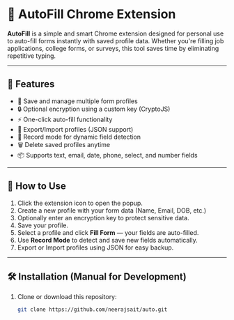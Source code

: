 # 🧠 AutoFill Chrome Extension

**AutoFill** is a simple and smart Chrome extension designed for personal use to auto-fill forms instantly with saved profile data. Whether you're filling job applications, college forms, or surveys, this tool saves time by eliminating repetitive typing.

---

## 🌟 Features

- 🔹 Save and manage multiple form profiles
- 🔒 Optional encryption using a custom key (CryptoJS)
- ⚡ One-click auto-fill functionality
- 🔄 Export/Import profiles (JSON support)
- 🧠 Record mode for dynamic field detection
- 🗑️ Delete saved profiles anytime
- 📦 Supports text, email, date, phone, select, and number fields

---

## 🧪 How to Use

1. Click the extension icon to open the popup.
2. Create a new profile with your form data (Name, Email, DOB, etc.)
3. Optionally enter an encryption key to protect sensitive data.
4. Save your profile.
5. Select a profile and click **Fill Form** — your fields are auto-filled.
6. Use **Record Mode** to detect and save new fields automatically.
7. Export or Import profiles using JSON for easy backup.

---

## 🛠️ Installation (Manual for Development)

1. Clone or download this repository:
   ```bash
   git clone https://github.com/neerajsait/auto.git
